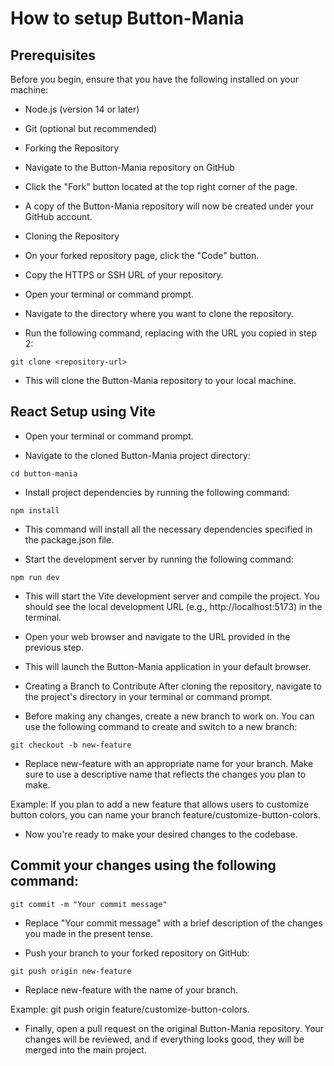 # How to setup Button-Mania
## Prerequisites
Before you begin, ensure that you have the following installed on your machine:

- Node.js (version 14 or later)
- Git (optional but recommended)
- Forking the Repository
- Navigate to the Button-Mania repository on GitHub
- Click the "Fork" button located at the top right corner of the page.
- A copy of the Button-Mania repository will now be created under your GitHub account.
- Cloning the Repository
- On your forked repository page, click the "Code" button.

- Copy the HTTPS or SSH URL of your repository.

- Open your terminal or command prompt.

- Navigate to the directory where you want to clone the repository.

- Run the following command, replacing <repository-url> with the URL you copied in step 2:

```git clone <repository-url>```
- This will clone the Button-Mania repository to your local machine.

## React Setup using Vite
- Open your terminal or command prompt.

- Navigate to the cloned Button-Mania project directory:

```cd button-mania```
- Install project dependencies by running the following command:

```npm install```
- This command will install all the necessary dependencies specified in the package.json file.

- Start the development server by running the following command:

```npm run dev```
- This will start the Vite development server and compile the project. You should see the local development URL (e.g., http://localhost:5173) in the terminal.

- Open your web browser and navigate to the URL provided in the previous step.

- This will launch the Button-Mania application in your default browser.

- Creating a Branch to Contribute
After cloning the repository, navigate to the project's directory in your terminal or command prompt.

- Before making any changes, create a new branch to work on. You can use the following command to create and switch to a new branch:

```git checkout -b new-feature```
- Replace new-feature with an appropriate name for your branch. Make sure to use a descriptive name that reflects the changes you plan to make.

Example: If you plan to add a new feature that allows users to customize button colors, you can name your branch feature/customize-button-colors.

- Now you're ready to make your desired changes to the codebase.

## Commit your changes using the following command:

```git commit -m "Your commit message"```
- Replace "Your commit message" with a brief description of the changes you made in the present tense.

- Push your branch to your forked repository on GitHub:

```git push origin new-feature```
- Replace new-feature with the name of your branch.

Example: git push origin feature/customize-button-colors.

- Finally, open a pull request on the original Button-Mania repository. Your changes will be reviewed, and if everything looks good, they will be merged into the main project.